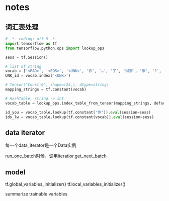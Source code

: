 # notes

## 词汇表处理

```python
# -*- coding: utf-8 -*-
import tensorflow as tf
from tensorflow.python.ops import lookup_ops

sess = tf.Session()

# list of string
vocab = ['<PAD>', '<EOS>', '<UNK>', '你', '…', '了', '回家', '米', '?', '咯', ',', '。', '肺', '!', '又', '[怒]', '个', '好', '因为', '说话', '中秋', '所以', '[泪]', '不要', '要']
UNK_id = vocab.index('<UNK>')

# Tensor("Const:0", shape=(25,), dtype=string)
mapping_strings = tf.constant(vocab)

# HashTable, string -> int
vocab_table = lookup_ops.index_table_from_tensor(mapping_strings, default_value=UNK_id)

id_you = vocab_table.lookup(tf.constant('你')).eval(session=sess)
ids_lw = vocab_table.lookup(tf.constant(vocab)).eval(session=sess)

```

## data iterator


每一个data_iterator是一个Data实例


run_one_batch时候，调用iteratior.get_next_batch

## model
tf.global_variables_initializer()
tf.local_variables_initializer()

summarize trainable variables





